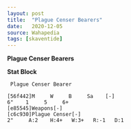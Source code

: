 ```yaml
---
layout: post
title:  "Plague Censer Bearers"
date:   2020-12-05
source: Wahapedia
tags: [skaventide]
---
```


**Plague Censer Bearers**

**Stat Block**
```
 Plague Censer Bearer
```

```
[56f442]M     W     B     Sa    [-]
6"    1     5     6+    
[e85545]Weapons[-]
[c6c930]Plague Censer[-]
2"     A:2    H:4+   W:3+   R:-1   D:1   
```


